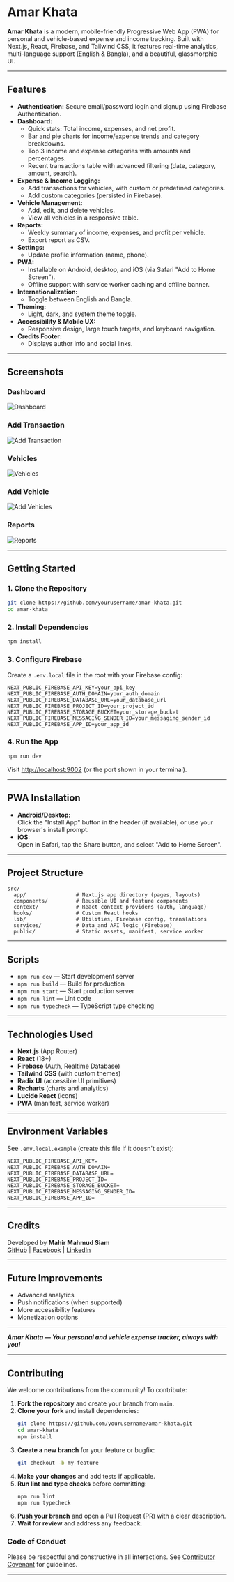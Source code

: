 # Amar Khata

**Amar Khata** is a modern, mobile-friendly Progressive Web App (PWA) for personal and vehicle-based expense and income tracking. Built with Next.js, React, Firebase, and Tailwind CSS, it features real-time analytics, multi-language support (English & Bangla), and a beautiful, glassmorphic UI.

---

## Features

- **Authentication:** Secure email/password login and signup using Firebase Authentication.
- **Dashboard:**  
  - Quick stats: Total income, expenses, and net profit.
  - Bar and pie charts for income/expense trends and category breakdowns.
  - Top 3 income and expense categories with amounts and percentages.
  - Recent transactions table with advanced filtering (date, category, amount, search).
- **Expense & Income Logging:**  
  - Add transactions for vehicles, with custom or predefined categories.
  - Add custom categories (persisted in Firebase).
- **Vehicle Management:**  
  - Add, edit, and delete vehicles.
  - View all vehicles in a responsive table.
- **Reports:**  
  - Weekly summary of income, expenses, and profit per vehicle.
  - Export report as CSV.
- **Settings:**  
  - Update profile information (name, phone).
- **PWA:**  
  - Installable on Android, desktop, and iOS (via Safari "Add to Home Screen").
  - Offline support with service worker caching and offline banner.
- **Internationalization:**  
  - Toggle between English and Bangla.
- **Theming:**  
  - Light, dark, and system theme toggle.
- **Accessibility & Mobile UX:**  
  - Responsive design, large touch targets, and keyboard navigation.
- **Credits Footer:**  
  - Displays author info and social links.

---

## Screenshots

### Dashboard
![Dashboard](public/screenshots/dashboard.png)

### Add Transaction
![Add Transaction](public/screenshots/add-transaction.png)

### Vehicles
![Vehicles](public/screenshots/vehicles.png)

### Add Vehicle
![Add Vehicles](public/screenshots/add-vehicle.png)

### Reports
![Reports](public/screenshots/Report.png)

---

## Getting Started

### 1. **Clone the Repository**

```bash
git clone https://github.com/yourusername/amar-khata.git
cd amar-khata
```

### 2. **Install Dependencies**

```bash
npm install
```

### 3. **Configure Firebase**

Create a `.env.local` file in the root with your Firebase config:

```
NEXT_PUBLIC_FIREBASE_API_KEY=your_api_key
NEXT_PUBLIC_FIREBASE_AUTH_DOMAIN=your_auth_domain
NEXT_PUBLIC_FIREBASE_DATABASE_URL=your_database_url
NEXT_PUBLIC_FIREBASE_PROJECT_ID=your_project_id
NEXT_PUBLIC_FIREBASE_STORAGE_BUCKET=your_storage_bucket
NEXT_PUBLIC_FIREBASE_MESSAGING_SENDER_ID=your_messaging_sender_id
NEXT_PUBLIC_FIREBASE_APP_ID=your_app_id
```

### 4. **Run the App**

```bash
npm run dev
```

Visit [http://localhost:9002](http://localhost:9002) (or the port shown in your terminal).

---

## PWA Installation

- **Android/Desktop:**  
  Click the "Install App" button in the header (if available), or use your browser's install prompt.
- **iOS:**  
  Open in Safari, tap the Share button, and select "Add to Home Screen".

---

## Project Structure

```
src/
  app/                # Next.js app directory (pages, layouts)
  components/         # Reusable UI and feature components
  context/            # React context providers (auth, language)
  hooks/              # Custom React hooks
  lib/                # Utilities, Firebase config, translations
  services/           # Data and API logic (Firebase)
  public/             # Static assets, manifest, service worker
```

---

## Scripts

- `npm run dev` — Start development server
- `npm run build` — Build for production
- `npm run start` — Start production server
- `npm run lint` — Lint code
- `npm run typecheck` — TypeScript type checking

---

## Technologies Used

- **Next.js** (App Router)
- **React** (18+)
- **Firebase** (Auth, Realtime Database)
- **Tailwind CSS** (with custom themes)
- **Radix UI** (accessible UI primitives)
- **Recharts** (charts and analytics)
- **Lucide React** (icons)
- **PWA** (manifest, service worker)

---

## Environment Variables

See `.env.local.example` (create this file if it doesn't exist):

```
NEXT_PUBLIC_FIREBASE_API_KEY=
NEXT_PUBLIC_FIREBASE_AUTH_DOMAIN=
NEXT_PUBLIC_FIREBASE_DATABASE_URL=
NEXT_PUBLIC_FIREBASE_PROJECT_ID=
NEXT_PUBLIC_FIREBASE_STORAGE_BUCKET=
NEXT_PUBLIC_FIREBASE_MESSAGING_SENDER_ID=
NEXT_PUBLIC_FIREBASE_APP_ID=
```

---

## Credits

Developed by **Mahir Mahmud Siam**  
[GitHub](https://github.com/MahirMsiam) | [Facebook](https://www.facebook.com/mahirmahmudsiam) | [LinkedIn](https://www.linkedin.com/in/mahir-mahmud-siam)

---

## Future Improvements

- Advanced analytics
- Push notifications (when supported)
- More accessibility features
- Monetization options

---

**_Amar Khata — Your personal and vehicle expense tracker, always with you!_** 

---

## Contributing

We welcome contributions from the community! To contribute:

1. **Fork the repository** and create your branch from `main`.
2. **Clone your fork** and install dependencies:
   ```bash
   git clone https://github.com/yourusername/amar-khata.git
   cd amar-khata
   npm install
   ```
3. **Create a new branch** for your feature or bugfix:
   ```bash
   git checkout -b my-feature
   ```
4. **Make your changes** and add tests if applicable.
5. **Run lint and type checks** before committing:
   ```bash
   npm run lint
   npm run typecheck
   ```
6. **Push your branch** and open a Pull Request (PR) with a clear description.
7. **Wait for review** and address any feedback.

### Code of Conduct

Please be respectful and constructive in all interactions. See [Contributor Covenant](https://www.contributor-covenant.org/) for guidelines.

--- 
